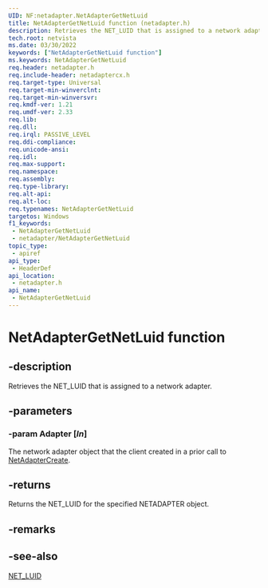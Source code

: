 ```yaml
---
UID: NF:netadapter.NetAdapterGetNetLuid
title: NetAdapterGetNetLuid function (netadapter.h)
description: Retrieves the NET_LUID that is assigned to a network adapter.
tech.root: netvista
ms.date: 03/30/2022
keywords: ["NetAdapterGetNetLuid function"]
ms.keywords: NetAdapterGetNetLuid
req.header: netadapter.h
req.include-header: netadaptercx.h
req.target-type: Universal
req.target-min-winverclnt: 
req.target-min-winversvr: 
req.kmdf-ver: 1.21
req.umdf-ver: 2.33 
req.lib: 
req.dll: 
req.irql: PASSIVE_LEVEL
req.ddi-compliance: 
req.unicode-ansi: 
req.idl: 
req.max-support: 
req.namespace: 
req.assembly: 
req.type-library: 
req.alt-api: 
req.alt-loc: 
req.typenames: NetAdapterGetNetLuid
targetos: Windows
f1_keywords:
 - NetAdapterGetNetLuid
 - netadapter/NetAdapterGetNetLuid
topic_type:
 - apiref
api_type:
 - HeaderDef
api_location:
 - netadapter.h
api_name:
 - NetAdapterGetNetLuid
---
```


# NetAdapterGetNetLuid function


## -description

Retrieves the NET_LUID that is assigned to a network adapter.

## -parameters

### -param Adapter [_In_]

The network adapter object that the client created in a prior call to [NetAdapterCreate](nf-netadapter-netadaptercreate.md).

## -returns

Returns the NET_LUID for the specified NETADAPTER object.

## -remarks

## -see-also

[NET_LUID](/windows/win32/api/ifdef/ns-ifdef-net_luid_lh)

